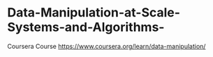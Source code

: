 # Data-Manipulation-at-Scale-Systems-and-Algorithms-
Coursera Course
https://www.coursera.org/learn/data-manipulation/
